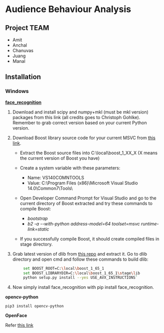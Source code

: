 # Audience Behaviour Analysis 
##  Project TEAM
 - Amit 
 - Anchal 
 - Chanuvas
 - Juang
 - Manal
 
 ## Installation
 ### Windows
 
 [**face_recognition**](https://github.com/ageitgey/face_recognition/issues/175)
 
1. Download and install scipy and numpy+mkl (must be mkl version) packages from this link (all credits goes to Christoph Gohlke). Remember to grab correct version based on your current Python version.
2. Download Boost library source code for your current MSVC from [this link](https://sourceforge.net/projects/boost/files/).
    - Extract the Boost source files into C:\local\boost_1_XX_X (X means the current version of Boost you have)
    - Create a system variable with these parameters:
        * Name: VS140COMNTOOLS    
        * Value: C:\Program Files (x86)\Microsoft Visual Studio 14.0\Common7\Tools\ 
        
    -  Open Developer Command Prompt for Visual Studio and go to the current directory of Boost extracted and try these commands to compile Boost:
        * _bootstrap_
        * _b2 -a --with-python address-model=64 toolset=msvc runtime-link=static_ 
        
    - If you successfully compile Boost, it should create compiled files in stage directory.

3. Grab latest version of dlib from [this repo](https://github.com/davisking/dlib) and extract it.
Go to dlib directory and open cmd and follow these commands to build dlib:
```sh 
        set BOOST_ROOT=C:\local\boost_1_65_1
        set BOOST_LIBRARYDIR=C:\local\boost_1_65_1\stage\lib
        python setup.py install --yes USE_AVX_INSTRUCTIONS`
```

4. Now simply install face_recognition with pip install face_recognition.


**opencv-python**
```
pip3 install opencv-python
```
**OpenFace**

Refer [this link](https://github.com/TadasBaltrusaitis/OpenFace/wiki/Windows-Installation)
